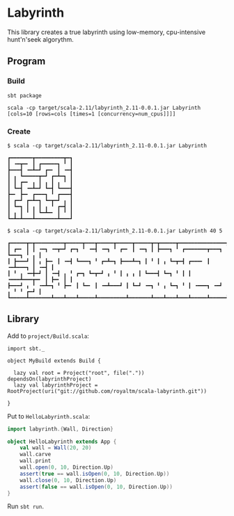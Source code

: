 Labyrinth
=========

This library creates a true labyrinth using low-memory, cpu-intensive hunt'n'seek algorythm. 

Program
-------

### Build

```
sbt package

scala -cp target/scala-2.11/labyrinth_2.11-0.0.1.jar Labyrinth [cols=10 [rows=cols [times=1 [concurrency=num_cpus]]]]
```

### Create

```
$ scala -cp target/scala-2.11/labyrinth_2.11-0.0.1.jar Labyrinth

┏━━━━━━━┳━━━━━━━━━┳━┓
┃ ╺━┳━╸ ┃ ┏━━━━━┓ ╹ ┃
┣━━━┫ ╺━┻━┛ ┏━╸ ┃ ╺━┫
┃ ╻ ┗━━━━━┳━┛ ┏━┻━┓ ┃
┃ ┃ ┏━╸ ╻ ┃ ╻ ┃ ╻ ╹ ┃
┃ ┗━┫ ╺━┻━┛ ┗━┫ ┗━━━┫
┣━╸ ┣━╸ ┏━━━┓ ╹ ┏━━━┫
┃ ┏━┛ ┏━┻━┓ ┗━┳━┛ ╻ ┃
┃ ┗━┓ ┃ ╻ ┃ ╻ ╹ ┏━┫ ┃
┃ ╻ ┃ ╹ ┃ ┗━┻━╸ ┃ ╹ ┃
┗━┻━┻━━━┻━━━━━━━┻━━━┛

$ scala -cp target/scala-2.11/labyrinth_2.11-0.0.1.jar Labyrinth 40 5

┏━━━━━┳━┳━━━━━━━━━┳━━━━━┳━━━┳━━━━━┳━━━━━┳━━━━━┳━┳━━━━━┳━━━━━━━━━━━━━━━┳━━━━━┳━━━┓
┃ ┏━╸ ┃ ┃ ╺━┓ ╺━┳━┛ ┏━┓ ╹ ╺━┫ ╺━┓ ╹ ┏━╸ ┃ ╺━┓ ┃ ┣━━━┓ ╹ ┏━━━━━━━┳━━━┓ ┗━━━┓ ╹ ╻ ┃
┃ ┣━━━┛ ┃ ╻ ┣━╸ ┃ ╺━┫ ┗━━━┓ ╹ ┏━┻━┓ ┣━━━┻━┓ ┃ ╹ ┃ ╻ ┗━┳━┫ ┏━━━╸ ┃ ╺━┻━━━┓ ┃ ╺━┫ ┃
┃ ╹ ╻ ╺━╋━┛ ┃ ╺━┫ ╻ ╹ ┏━┓ ┗━┳━┛ ╻ ╹ ┃ ╻ ╻ ┃ ┗━━━┫ ┗━┓ ╹ ┃ ┃ ╺━━━┻━━━┳━╸ ┃ ┣━╸ ┃ ┃
┣━━━┛ ╻ ╹ ╺━┻━┓ ╹ ┣━╸ ┃ ┗━╸ ┃ ╺━┻━━━┛ ┃ ┗━┛ ╺━┓ ╹ ╻ ┗━┓ ╹ ┃ ╺━━━┓ ╺━┛ ╻ ╹ ╹ ┏━┛ ┃
┗━━━━━┻━━━━━━━┻━━━┻━━━┻━━━━━┻━━━━━━━━━┻━━━━━━━┻━━━┻━━━┻━━━┻━━━━━┻━━━━━┻━━━━━┻━━━┛
```


Library
-------

Add to `project/Build.scala`:

```
import sbt._

object MyBuild extends Build {
 
  lazy val root = Project("root", file(".")) dependsOn(labyrinthProject)
  lazy val labyrinthProject = RootProject(uri("git://github.com/royaltm/scala-labyrinth.git"))
 
}
```

Put to `HelloLabyrinth.scala`:

```scala
import labyrinth.{Wall, Direction}

object HelloLabyrinth extends App {
    val wall = Wall(20, 20)
    wall.carve
    wall.print
    wall.open(0, 10, Direction.Up)
    assert(true == wall.isOpen(0, 10, Direction.Up))
    wall.close(0, 10, Direction.Up)
    assert(false == wall.isOpen(0, 10, Direction.Up))
}
```

Run `sbt run`.
